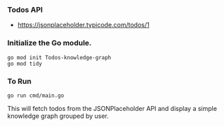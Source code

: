 
### Todos API
* https://jsonplaceholder.typicode.com/todos/1


### Initialize the Go module.

```
go mod init Todos-knowledge-graph
go mod tidy
```

### To Run 

```
go run cmd/main.go
```

This will fetch todos from the JSONPlaceholder API and display a simple knowledge graph grouped by user. 
